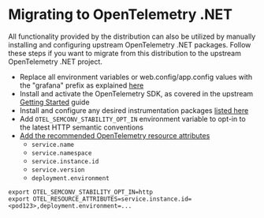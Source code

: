 # Migrating to OpenTelemetry .NET

All functionality provided by the distribution can also be utilized by manually installing and configuring upstream OpenTelemetry .NET packages. Follow these steps if you want to migrate from this distribution to the upstream OpenTelemetry .NET project.

- Replace all environment variables or web.config/app.config values with the "grafana"
prefix as explained [here](https://grafana.com/docs/grafana-cloud/send-data/otlp/send-data-otlp/#push-directly-from-applications-using-the-opentelemetry-sdks)
- Install and activate the OpenTelemetry SDK,
as covered in the upstream [Getting Started](https://github.com/open-telemetry/opentelemetry-dotnet#getting-started) guide
- Install and configure any desired instrumentation packages
[listed here](./supported-instrumentations.md)
- Add `OTEL_SEMCONV_STABILITY_OPT_IN` environment variable to opt-in to the
latest HTTP semantic conventions
- [Add the recommended OpenTelemetry resource attributes](https://grafana.com/docs/opentelemetry/instrumentation/configuration/resource-attributes/)
  - `service.name`
  - `service.namespace`
  - `service.instance.id`
  - `service.version`
  - `deployment.environment`

```shell
export OTEL_SEMCONV_STABILITY_OPT_IN=http
export OTEL_RESOURCE_ATTRIBUTES=service.instance.id=<pod123>,deployment.environment=...
```
